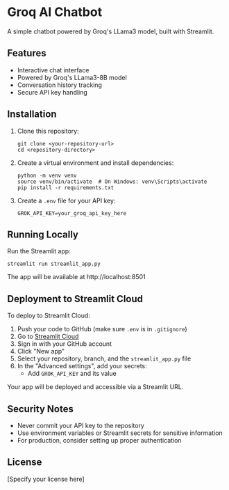 # Groq AI Chatbot

A simple chatbot powered by Groq's LLama3 model, built with Streamlit.

## Features

- Interactive chat interface
- Powered by Groq's LLama3-8B model
- Conversation history tracking
- Secure API key handling

## Installation

1. Clone this repository:
   ```
   git clone <your-repository-url>
   cd <repository-directory>
   ```

2. Create a virtual environment and install dependencies:
   ```
   python -m venv venv
   source venv/bin/activate  # On Windows: venv\Scripts\activate
   pip install -r requirements.txt
   ```

3. Create a `.env` file for your API key:
   ```
   GROK_API_KEY=your_groq_api_key_here
   ```

## Running Locally

Run the Streamlit app:
```
streamlit run streamlit_app.py
```

The app will be available at http://localhost:8501

## Deployment to Streamlit Cloud

To deploy to Streamlit Cloud:

1. Push your code to GitHub (make sure `.env` is in `.gitignore`)
2. Go to [Streamlit Cloud](https://streamlit.io/cloud)
3. Sign in with your GitHub account
4. Click "New app"
5. Select your repository, branch, and the `streamlit_app.py` file
6. In the "Advanced settings", add your secrets:
   - Add `GROK_API_KEY` and its value

Your app will be deployed and accessible via a Streamlit URL.

## Security Notes

- Never commit your API key to the repository
- Use environment variables or Streamlit secrets for sensitive information
- For production, consider setting up proper authentication

## License

[Specify your license here] 